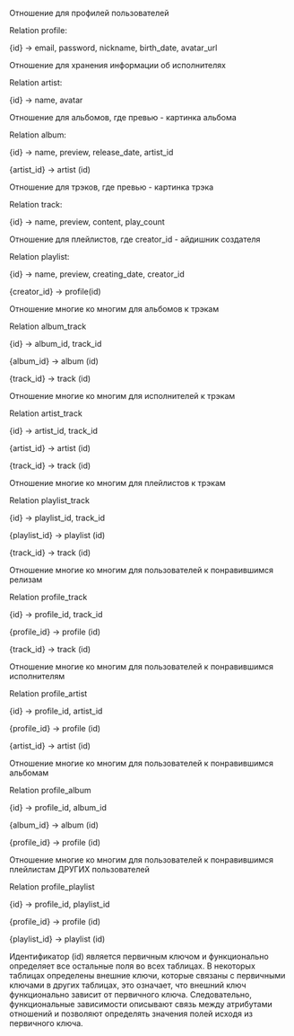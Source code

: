 Отношение для профилей пользователей

Relation profile:

{id} -> email, password, nickname, birth_date, avatar_url


Отношение для хранения информации об исполнителях

Relation artist:

{id} -> name, avatar


Отношение для альбомов, где превью - картинка альбома

Relation album:

{id} -> name, preview, release_date, artist_id

{artist_id} -> artist (id)


Отношение для трэков, где превью - картинка трэка

Relation track:

{id} -> name, preview, content, play_count

Отношение для плейлистов, где creator_id - айдишник создателя

Relation playlist:

{id} -> name, preview, creating_date, creator_id

{creator_id} -> profile(id)


Отношение многие ко многим для альбомов к трэкам 

Relation album_track

{id} -> album_id, track_id

{album_id} -> album (id)

{track_id} -> track (id)


Отношение многие ко многим для исполнителей к трэкам

Relation artist_track

{id} -> artist_id, track_id

{artist_id} -> artist (id)

{track_id} -> track (id)


Отношение многие ко многим для плейлистов к трэкам

Relation playlist_track

{id} -> playlist_id, track_id

{playlist_id} -> playlist (id)

{track_id} -> track (id)


Отношение многие ко многим для пользователей к понравившимся релизам

Relation profile_track

{id} -> profile_id, track_id

{profile_id} -> profile (id)

{track_id} -> track (id)

Отношение многие ко многим для пользователей к понравившимся исполнителям

Relation profile_artist

{id} -> profile_id, artist_id

{profile_id} -> profile (id)

{artist_id} -> artist (id)


Отношение многие ко многим для пользователей к понравившимся альбомам

Relation profile_album

{id} -> profile_id, album_id

{album_id} -> album (id)

{profile_id} -> profile (id)


Отношение многие ко многим для пользователей к понравившимся плейлистам ДРУГИХ пользователей

Relation profile_playlist

{id} -> profile_id, playlist_id

{profile_id} -> profile (id)

{playlist_id} -> playlist (id)


Идентификатор (id) является первичным ключом и функционально определяет все остальные поля во всех таблицах. В некоторых таблицах определены внешние ключи, которые связаны с первичными ключами в других таблицах, это означает, что внешний ключ функционально зависит от первичного ключа. Следовательно, функциональные зависимости описывают связь между атрибутами отношений и позволяют определять значения полей исходя из первичного ключа.